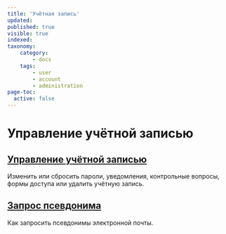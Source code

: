 ```yaml
---
title: 'Учётная запись'
updated:
published: true
visible: true
indexed: 
taxonomy:
    category:
        - docs
    tags:
        - user
        - account
        - administration
page-toc:
  active: false
---
```


# Управление учётной записью

## [Управление учётной записью](administration)
Изменить или сбросить пароли, уведомления, контрольные вопросы, формы доступа или удалить учётную запись.

## [Запрос псевдонима](alias-request)
Как запросить псевдонимы электронной почты.